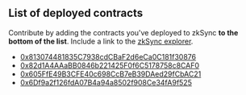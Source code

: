 ## List of deployed contracts

Contribute by adding the contracts you've deployed to zkSync **to the bottom of the list**. Include a link to the [zkSync explorer](https://goerli.explorer.zksync.io/).

- [0x813074481835C7938cdCBaF2d6eCa0C181f30876](https://goerli.explorer.zksync.io/address/0x813074481835C7938cdCBaF2d6eCa0C181f30876)
- [0x82d1A4AAaBB0846b221425F0f6C5178758c8CAF0](https://goerli.explorer.zksync.io/address/0x82d1A4AAaBB0846b221425F0f6C5178758c8CAF0)
- [0x605FfE49B3CFE40c698CcB7eB39DAed29fCbAC21](https://goerli.explorer.zksync.io/address/0x605FfE49B3CFE40c698CcB7eB39DAed29fCbAC21)
- [0x6Df9a2f126fdA07B4a94a8502f908Ce34fA9f525](https://goerli.explorer.zksync.io/address/0x6Df9a2f126fdA07B4a94a8502f908Ce34fA9f525)
